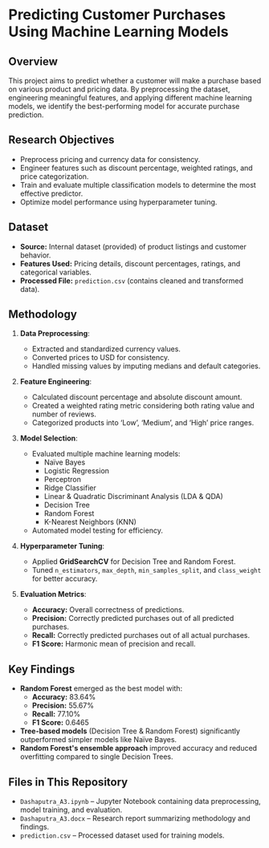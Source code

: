 # Predicting Customer Purchases Using Machine Learning Models

## Overview

This project aims to predict whether a customer will make a purchase based on various product and pricing data. By preprocessing the dataset, engineering meaningful features, and applying different machine learning models, we identify the best-performing model for accurate purchase prediction.

## Research Objectives

-   Preprocess pricing and currency data for consistency.
-   Engineer features such as discount percentage, weighted ratings, and price categorization.
-   Train and evaluate multiple classification models to determine the most effective predictor.
-   Optimize model performance using hyperparameter tuning.

## Dataset

-   **Source:** Internal dataset (provided) of product listings and customer behavior.
-   **Features Used:** Pricing details, discount percentages, ratings, and categorical variables.
-   **Processed File:** `prediction.csv` (contains cleaned and transformed data).

## Methodology

1. **Data Preprocessing**:

    - Extracted and standardized currency values.
    - Converted prices to USD for consistency.
    - Handled missing values by imputing medians and default categories.

2. **Feature Engineering**:

    - Calculated discount percentage and absolute discount amount.
    - Created a weighted rating metric considering both rating value and number of reviews.
    - Categorized products into ‘Low’, ‘Medium’, and ‘High’ price ranges.

3. **Model Selection**:

    - Evaluated multiple machine learning models:
        - Naïve Bayes
        - Logistic Regression
        - Perceptron
        - Ridge Classifier
        - Linear & Quadratic Discriminant Analysis (LDA & QDA)
        - Decision Tree
        - Random Forest
        - K-Nearest Neighbors (KNN)
    - Automated model testing for efficiency.

4. **Hyperparameter Tuning**:

    - Applied **GridSearchCV** for Decision Tree and Random Forest.
    - Tuned `n_estimators`, `max_depth`, `min_samples_split`, and `class_weight` for better accuracy.

5. **Evaluation Metrics**:
    - **Accuracy:** Overall correctness of predictions.
    - **Precision:** Correctly predicted purchases out of all predicted purchases.
    - **Recall:** Correctly predicted purchases out of all actual purchases.
    - **F1 Score:** Harmonic mean of precision and recall.

## Key Findings

-   **Random Forest** emerged as the best model with:
    -   **Accuracy:** 83.64%
    -   **Precision:** 55.67%
    -   **Recall:** 77.10%
    -   **F1 Score:** 0.6465
-   **Tree-based models** (Decision Tree & Random Forest) significantly outperformed simpler models like Naïve Bayes.
-   **Random Forest's ensemble approach** improved accuracy and reduced overfitting compared to single Decision Trees.

## Files in This Repository

-   `Dashaputra_A3.ipynb` – Jupyter Notebook containing data preprocessing, model training, and evaluation.
-   `Dashaputra_A3.docx` – Research report summarizing methodology and findings.
-   `prediction.csv` – Processed dataset used for training models.
